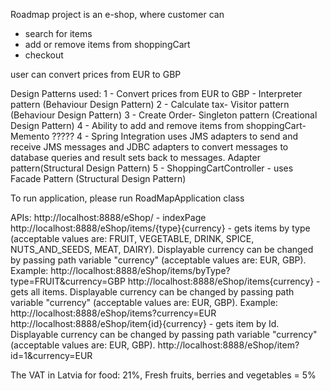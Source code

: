 Roadmap project is an e-shop, where customer can
- search for items
- add or remove items from shoppingCart
- checkout

user can convert prices from EUR to GBP

Design Patterns used:
1 - Convert prices from EUR to GBP - Interpreter pattern (Behaviour Design Pattern)
2 - Calculate tax- Visitor pattern (Behaviour Design Pattern)
3 - Create Order- Singleton pattern (Creational Design Pattern)
4 - Ability to add and remove items from shoppingCart- Memento ?????
4 - Spring Integration uses JMS adapters to send and receive JMS messages and JDBC adapters to convert messages to database queries and result sets back to messages. Adapter pattern(Structural Design Pattern)
5 - ShoppingCartController - uses Facade Pattern (Structural Design Pattern)

To run application, please run RoadMapApplication class

APIs:
http://localhost:8888/eShop/ - indexPage
http://localhost:8888/eShop/items/{type}{currency} - gets items by type (acceptable values are: FRUIT, VEGETABLE, DRINK, SPICE, NUTS_AND_SEEDS, MEAT, DAIRY).
                                                     Displayable currency can be changed by passing path variable "currency" (acceptable values are: EUR, GBP).
                                                     Example: http://localhost:8888/eShop/items/byType?type=FRUIT&currency=GBP
http://localhost:8888/eShop/items{currency} - gets all items. Displayable currency can be changed by passing path variable "currency" (acceptable values are: EUR, GBP).
                                                Example: http://localhost:8888/eShop/items?currency=EUR
http://localhost:8888/eShop/item{id}{currency} - gets item by Id. Displayable currency can be changed by passing path variable "currency" (acceptable values are: EUR, GBP).
                                                http://localhost:8888/eShop/item?id=1&currency=EUR

The VAT in Latvia for food: 21%, Fresh fruits, berries and vegetables = 5%